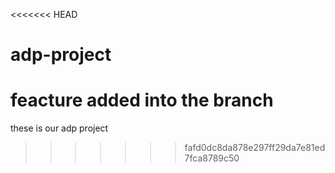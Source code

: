 <<<<<<< HEAD
 # adp-project
 feacture added into the branch 
=======
these is our adp project 
>>>>>>> fafd0dc8da878e297ff29da7e81ed7fca8789c50
